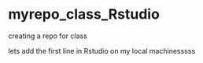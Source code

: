 # myrepo_class_Rstudio
creating a repo for class


lets add the first line in Rstudio on my local machinesssss
